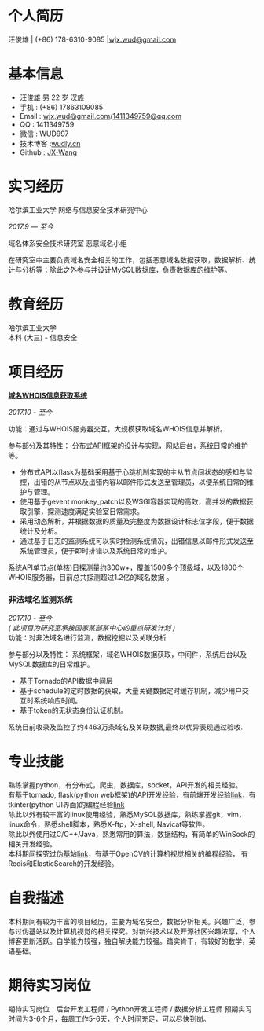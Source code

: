 # 个人简历

汪俊雄 | (+86) 178-6310-9085 |[wjx.wud@gmail.com](./../wjx.wud@gmail.com)

# 基本信息

- 汪俊雄 男 22 岁 汉族
- 手机 : (+86) 17863109085
- Email : [wjx.wud@gmail.com](mailto:wjx.wud@gmail.com)/[1411349759@qq.com](./../1411349759@qq.com)
- QQ : 1411349759
- 微信 : WUD997
- 技术博客 :[wudly.cn](http://www.wudly.cn/)
- Github : [JX-Wang](https://github.com/JX-Wang)

# 实习经历

哈尔滨工业大学 网络与信息安全技术研究中心

*2017.9 — 至今*

域名体系安全技术研究室 恶意域名小组

在研究室中主要负责域名安全相关的工作，包括恶意域名数据获取，数据解析、统计与分析等；除此之外参与并设计MySQL数据库，负责数据库的维护等。

# 教育经历

哈尔滨工业大学  
  本科 (大三) - 信息安全

# 项目经历

[**域名WHOIS信息获取系统**](https://github.com/JX-Wang/WHOISpy)

*2017.10 - 至今*  

功能：通过与WHOIS服务器交互，大规模获取域名WHOIS信息并解析。

参与部分及其特性：
[分布式API](https://github.com/JX-Wang/WHOIS_Distributed_API)框架的设计与实现，网站后台，系统日常的维护等。
- 分布式API以flask为基础采用基于心跳机制实现的主从节点间状态的感知与监控，出错的从节点以及出错内容以邮件形式发送至管理员，以便系统日常的维护与管理。
- 使用基于gevent monkey\_patch以及WSGI容器实现的高效，高并发的数据获取引擎，探测速度满足实验室日常需求。
- 采用动态解析，并根据数据的质量及完整度为数据设计标志位字段，便于数据统计及分析。
- 通过基于日志的监测系统可以实时检测系统情况，出错信息以邮件形式发送至系统管理员，便于即时排错以及系统日常的维护。  

系统API单节点(单核)日探测量约300w+，覆盖1500多个顶级域，以及1800个WHOIS服务器，目前总共探测超过1.2亿的域名数据 。  

### 非法域名监测系统

*2017.10 - 至今*  
*( 此项目为研究室承接国家某部某中心的重点研发计划 )*  
功能：对非法域名进行监测，数据挖掘以及关联分析

参与部分以及特性：
系统框架，域名WHOIS数据获取，中间件，系统后台以及MySQL数据库的日常维护。
- 基于Tornado的API数据中间层
- 基于schedule的定时数据的获取，大量关键数据定时缓存机制，减少用户交互时系统响应时间。
- 基于token的无状态身份认证机制。  
  
系统目前收录及监控了约4463万条域名及关联数据,最终以优异表现通过验收.

# 专业技能  
  熟练掌握python，有分布式，爬虫，数据库，socket，API开发的相关经验。  
  有基于tornado, flask(python web框架)的API开发经验，有前端开发经验[link](https://github.com/JX-Wang/Whois_Service)，有tkinter(python UI界面)的编程经验[link](https://github.com/JX-Wang/Dynamic-Sorting)  
  除此以外有较丰富的linux使用经验，熟悉MySQL数据库，熟练掌握git，vim，linux命令，熟悉shell脚本，熟悉X-ftp，X-shell, Navicat等软件。  
  除此以外使用过C/C++/Java，熟悉常用的算法，数据结构，有简单的WinSock的相关开发经验。  
  本科期间探究过伪基站[link](http://wudly.cn/?p=83)，有基于OpenCV的计算机视觉相关的编程经验， 有Redis和ElasticSearch的开发经验。  



# 自我描述
  本科期间有较为丰富的项目经历，主要为域名安全，数据分析相关。兴趣广泛，参与过伪基站以及计算机视觉的相关探究。对新兴技术以及开源社区兴趣浓厚，个人博客更新活跃。自学能力较强，独自解决能力较强。踏实肯干，有较好的数学，英语基础。  
# 期待实习岗位    
  期待实习岗位：后台开发工程师 / Python开发工程师 / 数据分析工程师
  预期实习时间为3-6个月，每周工作5-6天，个人时间充足，可以尽快到岗。
